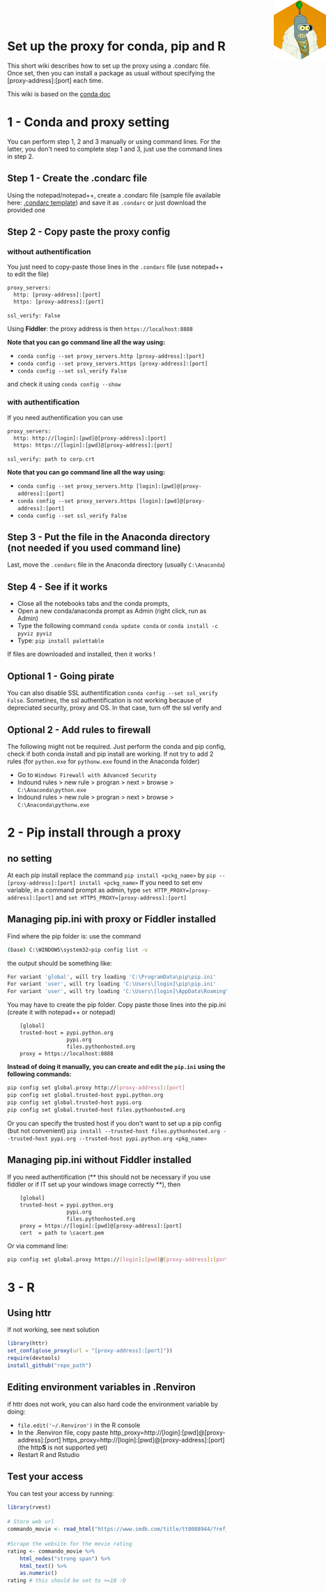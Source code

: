 <img src="bender_hex_mini.png" style="position:absolute;top:0px;right:0px;" width="120px" align="right" />

# Set up the proxy for conda, pip and R

This short wiki describes how to set up the proxy using a .condarc file. Once set, then you can install a package as usual without specifying the [proxy-address]:[port] each time.

This wiki is based on the [conda doc](http://conda.io/docs/user-guide/configuration/use-winxp-with-proxy.html) 

# 1 - Conda and proxy setting
You can perform step 1, 2 and 3 manually or using command lines. For the latter, you don't need to complete step 1 and 3, just use the command lines in step 2.

## Step 1 - Create the .condarc file
Using the notepad/notepad++, create a .condarc file (sample file available here: [.condarc template](https://conda.io/docs/user-guide/configuration/sample-condarc.html)) and save it as `.condarc` or just download the provided one

## Step 2 - Copy paste the proxy config
### without authentification
You just need to copy-paste those lines in the `.condarc` file (use notepad++ to edit the file)

```
proxy_servers:
  http: [proxy-address]:[port]
  https: [proxy-address]:[port]

ssl_verify: False
```
Using **Fiddler**: the proxy address is then `https://localhost:8888`


**Note that you can go command line all the way using:**
 * `conda config --set proxy_servers.http [proxy-address]:[port]` 
 * `conda config --set proxy_servers.https [proxy-address]:[port]` 
 * `conda config --set ssl_verify False`
 
 and check it using `conda config --show`

### with authentification
If you need authentification you can use

```
proxy_servers:
  http: http://[login]:[pwd]@[proxy-address]:[port]
  https: https://[login]:[pwd]@[proxy-address]:[port]

ssl_verify: path to corp.crt
```

**Note that you can go command line all the way using:**
 * `conda config --set proxy_servers.http [login]:[pwd]@[proxy-address]:[port]` 
 * `conda config --set proxy_servers.https [login]:[pwd]@[proxy-address]:[port]` 
 * `conda config --set ssl_verify False`

## Step 3 - Put the file in the Anaconda directory (not needed if you used command line)

Last, move the `.condarc` file in the Anaconda directory (usually `C:\Anaconda`) 

## Step 4 - See if it works

- Close all the notebooks tabs and the conda prompts, 
- Open a new conda/anaconda prompt as Admin (right click, run as Admin) 
- Type the following command `conda update conda` or `conda install -c pyviz pyviz` 
- Type: `pip install palettable`

If files are downloaded and installed, then it works !

## Optional 1 - Going pirate

You can also disable SSL authentification	`conda config --set ssl_verify False`. Sometines, the ssl authentification is not working because of depreciated security, proxy and OS. In that case, turn off the ssl verify and 

## Optional 2 - Add rules to firewall
The following might not be required. Just perform the conda and pip config, check if both conda install and pip install are working. If not try to add 2 rules (for `python.exe` for `pythonw.exe` found in the Anaconda folder)

 - Go to `Windows Firewall with Advanced Security`
 - Indound rules > new rule > progran > next > browse > `C:\Anaconda\python.exe`
 - Indound rules > new rule > progran > next > browse > `C:\Anaconda\pythonw.exe`

# 2 - Pip install through a proxy

## no setting

At each pip install replace the command `pip install <pckg_name>` by `pip -- [proxy-address]:[port] install <pckg_name>`
If you need to set env variable, in a command prompt as admin, type `set HTTP_PROXY=[proxy-address]:[port]` and `set HTTPS_PROXY=[proxy-address]:[port]`

## Managing pip.ini with proxy or Fiddler installed

Find where the pip folder is: use the command 

```bash
(base) C:\WINDOWS\system32>pip config list -v
```
the output should be something like:

```bash
For variant 'global', will try loading 'C:\ProgramData\pip\pip.ini'
For variant 'user', will try loading 'C:\Users\[login]\pip\pip.ini'
For variant 'user', will try loading 'C:\Users\[login]\AppData\Roaming\pip\pip.ini'
```
You may have to create the pip folder. Copy paste those lines into the pip.ini (create it with notepad++ or notepad)

```
    [global]
    trusted-host = pypi.python.org
                   pypi.org
                   files.pythonhosted.org
    proxy = https://localhost:8888 
```

**Instead of doing it manually, you can create and edit the `pip.ini` using the following commands:**

```bash
pip config set global.proxy http://[proxy-address]:[port]
pip config set global.trusted-host pypi.python.org
pip config set global.trusted-host pypi.org
pip config set global.trusted-host files.pythonhosted.org
```


Or you can specify the trusted host if you don't want to set up a pip config (but not convenient)
`pip install --trusted-host files.pythonhosted.org --trusted-host pypi.org --trusted-host pypi.python.org <pkg_name>`

## Managing pip.ini without Fiddler installed

If you need authentification (** this should not be necessary if you use fiddler or if IT set up your windows image correctly **), then
```
    [global]
    trusted-host = pypi.python.org
                   pypi.org
                   files.pythonhosted.org
    proxy = https://[login]:[pwd]@[proxy-address]:[port]
    cert  = path to \cacert.pem
```

Or via command line:

```bash
pip config set global.proxy https://[login]:[pwd]@[proxy-address]:[port]
```


# 3 - R

## Using httr

If not working, see next solution

```r
library(httr)
set_config(use_proxy(url = "[proxy-address]:[port]"))
require(devtools)
install_github("repo_path")
```

## Editing environment variables in .Renviron

if httr does not work, you can also hard code the environment variable by doing:

* `file.edit('~/.Renviron')` in the R console
* In the .Renviron file, copy paste  http_proxy=http://[login]:[pwd]@[proxy-address]:[port]
   https_proxy=http://[login]:[pwd]@[proxy-address]:[port]   (the http**S** is not supported yet)
* Restart R and Rstudio

## Test your access

You can test your access by running:

```r
library(rvest)

# Store web url
commando_movie <- read_html("https://www.imdb.com/title/tt0088944/?ref_=nm_flmg_act_58")

#Scrape the website for the movie rating
rating <- commando_movie %>% 
    html_nodes("strong span") %>%
    html_text() %>%
    as.numeric()
rating # this should be set to >=10 :D
```
